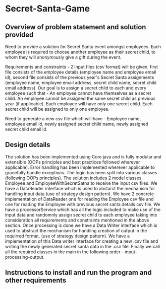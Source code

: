 # Secret-Santa-Game

Overview of problem statement and solution provided
---

Need to provide a solution for Secret Santa event amongst employees.
Each employee is required to choose another employee as their secret child, to whom they will anonymously give a gift during the event.

Requirements and constraints - 
2 input files (csv format) will be given, first file consists of the employee details (employee name and employee email id), second file consists of the previous year's Secret Santa assignments (employee name, employee email address, secret child name, secret child email address).
Our goal is to assign a secret child to each and every employee such that - 
  An employee cannot have themselves as a secret child.
  An employee cannot be assigned the same secret child as previous year (if applicable).
  Each employee will have only one secret child.
  Each secret child will be assigned to only one employee.

Need to generate a new csv file which will have - 
Employee name, employee email id, newly assigned secret child name, newly assigned secret child email id.

Design details
---

The solution has been implemented using Core java and is fully modular and extensible (OOPs principles and best practices followed wherever applicable).
Error handling has been implemented wherever applicable to gracefully handle exceptions.
The logic has been split into various classes (following OOPs principles).
The solution includes 2 model classes Employee and EmployeeWithSecretSatna to receive the input csv files.
We have a DataReader interface which is used to abstarct the mechanism for handling input data (use of strategy design pattern).
We have 2 concrete implementation of DataReader one for reading the Employee csv file and one for reading the Employee with previous secret santa details csv file.
We have a processorService which has all the logic included to make use of the input data and randomnly assign secret child to each employee taking into consideration all requirements and constraints mentioned in the above section.
Once processing is done we have a Data Writer interface which is used to abstract the mechanism for handling creation of output in the requirred format. (use of strategy design pattern).
We have a implementation of this Data writer interface for creating a new .csv file and writing the newly generated secret santa data in the .csv file.
Finally we call all the required classes in the main in the following order - input-processing-output.

Instructions to install and run the program and other requirements
---


